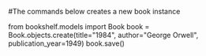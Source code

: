 #The commands below creates a new book instance


from bookshelf.models import Book
book = Book.objects.create(title="1984", author="George Orwell", publication_year=1949)
book.save()
